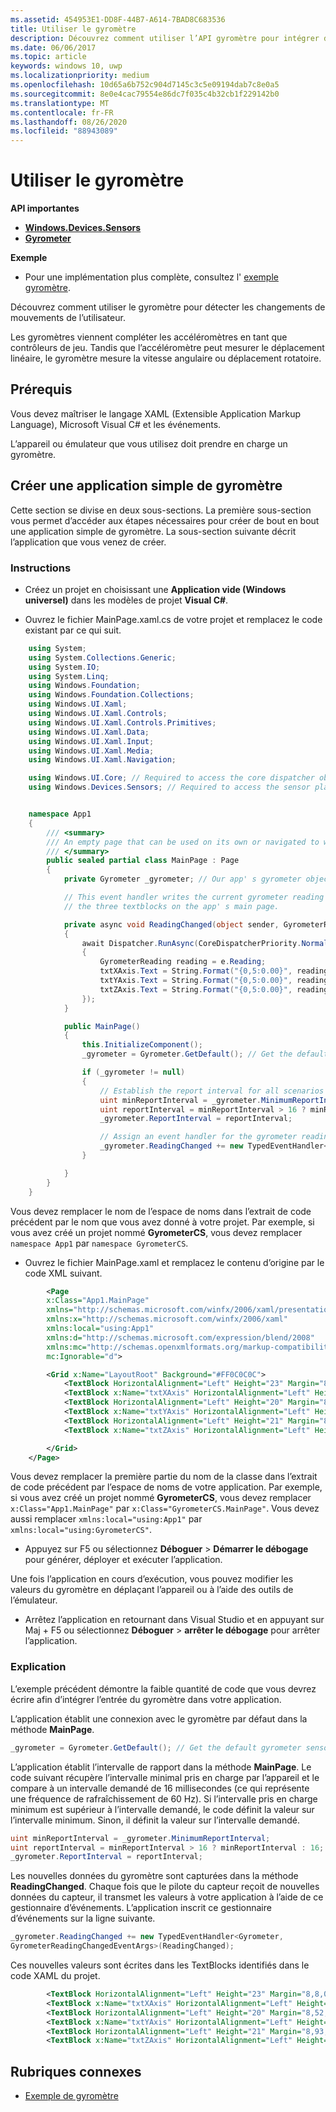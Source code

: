 ```yaml
---
ms.assetid: 454953E1-DD8F-44B7-A614-7BAD8C683536
title: Utiliser le gyromètre
description: Découvrez comment utiliser l’API gyromètre pour intégrer des entrées gyromètre dans votre application, qui détectent les modifications apportées au déplacement utilisateur, telles que la vélocité angulaire et le mouvement de rotation.
ms.date: 06/06/2017
ms.topic: article
keywords: windows 10, uwp
ms.localizationpriority: medium
ms.openlocfilehash: 10d65a6b752c904d7145c3c5e09194dab7c8e0a5
ms.sourcegitcommit: 8e0e4cac79554e86dc7f035c4b32cb1f229142b0
ms.translationtype: MT
ms.contentlocale: fr-FR
ms.lasthandoff: 08/26/2020
ms.locfileid: "88943089"
---
```

# <a name="use-the-gyrometer"></a>Utiliser le gyromètre


**API importantes**

-   [**Windows.Devices.Sensors**](https://docs.microsoft.com/uwp/api/Windows.Devices.Sensors)
-   [**Gyrometer**](https://docs.microsoft.com/uwp/api/Windows.Devices.Sensors.Gyrometer)

**Exemple**

-   Pour une implémentation plus complète, consultez l' [exemple gyromètre](https://github.com/Microsoft/Windows-universal-samples/tree/master/Samples/gyrometer).

Découvrez comment utiliser le gyromètre pour détecter les changements de mouvements de l’utilisateur.

Les gyromètres viennent compléter les accéléromètres en tant que contrôleurs de jeu. Tandis que l’accéléromètre peut mesurer le déplacement linéaire, le gyromètre mesure la vitesse angulaire ou déplacement rotatoire.

## <a name="prerequisites"></a>Prérequis

Vous devez maîtriser le langage XAML (Extensible Application Markup Language), Microsoft Visual C# et les événements.

L’appareil ou émulateur que vous utilisez doit prendre en charge un gyromètre.

## <a name="create-a-simple-gyrometer-app"></a>Créer une application simple de gyromètre

Cette section se divise en deux sous-sections. La première sous-section vous permet d’accéder aux étapes nécessaires pour créer de bout en bout une application simple de gyromètre. La sous-section suivante décrit l’application que vous venez de créer.

###  <a name="instructions"></a>Instructions

-   Créez un projet en choisissant une **Application vide (Windows universel)** dans les modèles de projet **Visual C#**.

-   Ouvrez le fichier MainPage.xaml.cs de votre projet et remplacez le code existant par ce qui suit.

```csharp
    using System;
    using System.Collections.Generic;
    using System.IO;
    using System.Linq;
    using Windows.Foundation;
    using Windows.Foundation.Collections;
    using Windows.UI.Xaml;
    using Windows.UI.Xaml.Controls;
    using Windows.UI.Xaml.Controls.Primitives;
    using Windows.UI.Xaml.Data;
    using Windows.UI.Xaml.Input;
    using Windows.UI.Xaml.Media;
    using Windows.UI.Xaml.Navigation;

    using Windows.UI.Core; // Required to access the core dispatcher object
    using Windows.Devices.Sensors; // Required to access the sensor platform and the gyrometer


    namespace App1
    {
        /// <summary>
        /// An empty page that can be used on its own or navigated to within a Frame.
        /// </summary>
        public sealed partial class MainPage : Page
        {
            private Gyrometer _gyrometer; // Our app' s gyrometer object

            // This event handler writes the current gyrometer reading to
            // the three textblocks on the app' s main page.

            private async void ReadingChanged(object sender, GyrometerReadingChangedEventArgs e)
            {
                await Dispatcher.RunAsync(CoreDispatcherPriority.Normal, () =>
                {
                    GyrometerReading reading = e.Reading;
                    txtXAxis.Text = String.Format("{0,5:0.00}", reading.AngularVelocityX);
                    txtYAxis.Text = String.Format("{0,5:0.00}", reading.AngularVelocityY);
                    txtZAxis.Text = String.Format("{0,5:0.00}", reading.AngularVelocityZ);
                });
            }

            public MainPage()
            {
                this.InitializeComponent();
                _gyrometer = Gyrometer.GetDefault(); // Get the default gyrometer sensor object

                if (_gyrometer != null)
                {
                    // Establish the report interval for all scenarios
                    uint minReportInterval = _gyrometer.MinimumReportInterval;
                    uint reportInterval = minReportInterval > 16 ? minReportInterval : 16;
                    _gyrometer.ReportInterval = reportInterval;

                    // Assign an event handler for the gyrometer reading-changed event
                    _gyrometer.ReadingChanged += new TypedEventHandler<Gyrometer, GyrometerReadingChangedEventArgs>(ReadingChanged);
                }

            }
        }
    }
```

Vous devez remplacer le nom de l’espace de noms dans l’extrait de code précédent par le nom que vous avez donné à votre projet. Par exemple, si vous avez créé un projet nommé **GyrometerCS**, vous devez remplacer `namespace App1` par `namespace GyrometerCS`.

-   Ouvrez le fichier MainPage.xaml et remplacez le contenu d’origine par le code XML suivant.

```xml
        <Page
        x:Class="App1.MainPage"
        xmlns="http://schemas.microsoft.com/winfx/2006/xaml/presentation"
        xmlns:x="http://schemas.microsoft.com/winfx/2006/xaml"
        xmlns:local="using:App1"
        xmlns:d="http://schemas.microsoft.com/expression/blend/2008"
        xmlns:mc="http://schemas.openxmlformats.org/markup-compatibility/2006"
        mc:Ignorable="d">

        <Grid x:Name="LayoutRoot" Background="#FF0C0C0C">
            <TextBlock HorizontalAlignment="Left" Height="23" Margin="8,8,0,0" TextWrapping="Wrap" Text="X-Axis:" VerticalAlignment="Top" Width="46" Foreground="#FFFDFDFD"/>
            <TextBlock x:Name="txtXAxis" HorizontalAlignment="Left" Height="23" Margin="67,8,0,0" TextWrapping="Wrap" VerticalAlignment="Top" Width="88" Foreground="#FFFDFAFA"/>
            <TextBlock HorizontalAlignment="Left" Height="20" Margin="8,52,0,0" TextWrapping="Wrap" Text="Y Axis:" VerticalAlignment="Top" Width="46" Foreground="White"/>
            <TextBlock x:Name="txtYAxis" HorizontalAlignment="Left" Height="24" Margin="54,48,0,0" TextWrapping="Wrap" VerticalAlignment="Top" Width="80" Foreground="#FFFBFBFB"/>
            <TextBlock HorizontalAlignment="Left" Height="21" Margin="8,93,0,0" TextWrapping="Wrap" Text="Z Axis:" VerticalAlignment="Top" Width="46" Foreground="#FFFEFBFB"/>
            <TextBlock x:Name="txtZAxis" HorizontalAlignment="Left" Height="21" Margin="54,93,0,0" TextWrapping="Wrap" VerticalAlignment="Top" Width="63" Foreground="#FFF8F3F3"/>

        </Grid>
    </Page>
```

Vous devez remplacer la première partie du nom de la classe dans l’extrait de code précédent par l’espace de noms de votre application. Par exemple, si vous avez créé un projet nommé **GyrometerCS**, vous devez remplacer `x:Class="App1.MainPage"` par `x:Class="GyrometerCS.MainPage"`. Vous devez aussi remplacer `xmlns:local="using:App1"` par `xmlns:local="using:GyrometerCS"`.

-   Appuyez sur F5 ou sélectionnez **Déboguer**  >  **Démarrer le débogage** pour générer, déployer et exécuter l’application.

Une fois l’application en cours d’exécution, vous pouvez modifier les valeurs du gyromètre en déplaçant l’appareil ou à l’aide des outils de l’émulateur.

-   Arrêtez l’application en retournant dans Visual Studio et en appuyant sur Maj + F5 ou sélectionnez **Déboguer**  >  **arrêter le débogage** pour arrêter l’application.

###  <a name="explanation"></a>Explication

L’exemple précédent démontre la faible quantité de code que vous devrez écrire afin d’intégrer l’entrée du gyromètre dans votre application.

L’application établit une connexion avec le gyromètre par défaut dans la méthode **MainPage**.

```csharp
_gyrometer = Gyrometer.GetDefault(); // Get the default gyrometer sensor object
```

L’application établit l’intervalle de rapport dans la méthode **MainPage**. Le code suivant récupère l’intervalle minimal pris en charge par l’appareil et le compare à un intervalle demandé de 16 millisecondes (ce qui représente une fréquence de rafraîchissement de 60 Hz). Si l’intervalle pris en charge minimum est supérieur à l’intervalle demandé, le code définit la valeur sur l’intervalle minimum. Sinon, il définit la valeur sur l’intervalle demandé.

```csharp
uint minReportInterval = _gyrometer.MinimumReportInterval;
uint reportInterval = minReportInterval > 16 ? minReportInterval : 16;
_gyrometer.ReportInterval = reportInterval;
```

Les nouvelles données du gyromètre sont capturées dans la méthode **ReadingChanged**. Chaque fois que le pilote du capteur reçoit de nouvelles données du capteur, il transmet les valeurs à votre application à l’aide de ce gestionnaire d’événements. L’application inscrit ce gestionnaire d’événements sur la ligne suivante.

```csharp
_gyrometer.ReadingChanged += new TypedEventHandler<Gyrometer,
GyrometerReadingChangedEventArgs>(ReadingChanged);
```

Ces nouvelles valeurs sont écrites dans les TextBlocks identifiés dans le code XAML du projet.

```xml
        <TextBlock HorizontalAlignment="Left" Height="23" Margin="8,8,0,0" TextWrapping="Wrap" Text="X-Axis:" VerticalAlignment="Top" Width="46" Foreground="#FFFDFDFD"/>
        <TextBlock x:Name="txtXAxis" HorizontalAlignment="Left" Height="23" Margin="67,8,0,0" TextWrapping="Wrap" VerticalAlignment="Top" Width="88" Foreground="#FFFDFAFA"/>
        <TextBlock HorizontalAlignment="Left" Height="20" Margin="8,52,0,0" TextWrapping="Wrap" Text="Y Axis:" VerticalAlignment="Top" Width="46" Foreground="White"/>
        <TextBlock x:Name="txtYAxis" HorizontalAlignment="Left" Height="24" Margin="54,48,0,0" TextWrapping="Wrap" VerticalAlignment="Top" Width="80" Foreground="#FFFBFBFB"/>
        <TextBlock HorizontalAlignment="Left" Height="21" Margin="8,93,0,0" TextWrapping="Wrap" Text="Z Axis:" VerticalAlignment="Top" Width="46" Foreground="#FFFEFBFB"/>
        <TextBlock x:Name="txtZAxis" HorizontalAlignment="Left" Height="21" Margin="54,93,0,0" TextWrapping="Wrap" VerticalAlignment="Top" Width="63" Foreground="#FFF8F3F3"/>
```

 ## <a name="related-topics"></a>Rubriques connexes

* [Exemple de gyromètre](https://github.com/microsoftarchive/msdn-code-gallery-microsoft/tree/411c271e537727d737a53fa2cbe99eaecac00cc0/Official%20Windows%20Platform%20Sample/Windows%208%20app%20samples/%5BC%23%5D-Windows%208%20app%20samples/C%23/Windows%208%20app%20samples/Gyrometer%20sensor%20sample%20(Windows%208))
